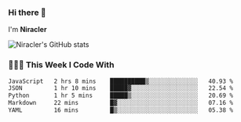 ### Hi there 👋

I'm **Niracler**

![Niracler's GitHub stats](https://github-readme-stats.vercel.app/api?username=Niracler&show_icons=true)


### 👨🏻‍💻 This Week I Code With

<!--START_SECTION:waka-->

```txt
JavaScript   2 hrs 8 mins    ██████████▒░░░░░░░░░░░░░░   40.93 %
JSON         1 hr 10 mins    █████▓░░░░░░░░░░░░░░░░░░░   22.54 %
Python       1 hr 5 mins     █████▒░░░░░░░░░░░░░░░░░░░   20.69 %
Markdown     22 mins         █▓░░░░░░░░░░░░░░░░░░░░░░░   07.16 %
YAML         16 mins         █▒░░░░░░░░░░░░░░░░░░░░░░░   05.38 %
```

<!--END_SECTION:waka-->

